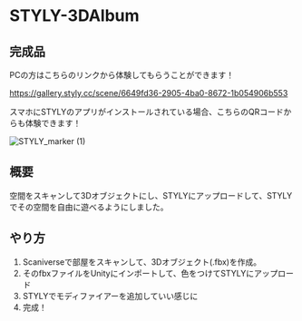 # STYLY-3DAlbum

## 完成品
PCの方はこちらのリンクから体験してもらうことができます！

https://gallery.styly.cc/scene/6649fd36-2905-4ba0-8672-1b054906b553

スマホにSTYLYのアプリがインストールされている場合、こちらのQRコードからも体験できます！

![STYLY_marker (1)](https://user-images.githubusercontent.com/69253001/192767471-6ff44d4d-5147-4491-b3cf-45266e3be062.png)

## 概要
空間をスキャンして3Dオブジェクトにし、STYLYにアップロードして、STYLYでその空間を自由に遊べるようにしました。

## やり方
1. Scaniverseで部屋をスキャンして、3Dオブジェクト(.fbx)を作成。
1. そのfbxファイルをUnityにインポートして、色をつけてSTYLYにアップロード
1. STYLYでモディファイアーを追加していい感じに
1. 完成！

